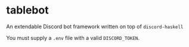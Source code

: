 # tablebot
An extendable Discord bot framework written on top of `discord-haskell`

You must supply a `.env` file with a valid `DISCORD_TOKEN`.